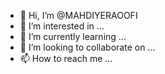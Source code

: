 - 👋 Hi, I’m @MAHDIYERAOOFI
- 👀 I’m interested in ...
- 🌱 I’m currently learning ...
- 💞️ I’m looking to collaborate on ...
- 📫 How to reach me ...

<!---
MAHDIYERAOOFI/MAHDIYERAOOFI is a ✨ special ✨ repository because its `README.md` (this file) appears on your GitHub profile.
You can click the Preview link to take a look at your changes.
--->
